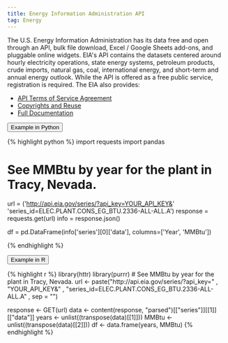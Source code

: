 ```yaml
---
title: Energy Information Administration API
tag: Energy
---
```


The U.S. Energy Information Administration has its data free and open through an API, bulk file download, Excel / Google Sheets add-ons, and pluggable online widgets. EIA's API contains the datasets centered around hourly electricity operations, state energy systems, petroleum products, crude imports, natural gas, coal, international energy, and short-term and annual energy outlook. While the API is offered as a free public service, registration is required. The EIA also provides: 
- [API Terms of Service Agreement](https://www.eia.gov/opendata/register.cfm#terms_of_service)
- [Copyrights and Reuse](https://www.eia.gov/about/copyrights_reuse.cfm)
- [Full Documentation](https://www.eia.gov/opendata/commands.php)

<button data-toggle="collapse" data-target="#energy-python" type="button" class="btn btn-secondary btn-lg btn-block">Example in Python</button>
<div id="energy-python" class="collapse">
{% highlight python %}
import requests
import pandas

# See MMBtu by year for the plant in Tracy, Nevada.
url = ('http://api.eia.gov/series/?api_key=YOUR_API_KEY&'
       'series_id=ELEC.PLANT.CONS_EG_BTU.2336-ALL-ALL.A')
response = requests.get(url)
info = response.json()

df = pd.DataFrame(info['series'][0]['data'], columns=['Year', 'MMBtu'])

{% endhighlight %}
</div>

<button data-toggle="collapse" data-target="#energy-r" type="button" class="btn btn-secondary btn-lg btn-block">Example in R</button>
<div id="energy-r" class="collapse">
{% highlight r %}
library(httr)
library(purrr)
# See MMBtu by year for the plant in Tracy, Nevada.
url <- paste("http://api.eia.gov/series/?api_key="
            , "YOUR_API_KEY&"
            , "series_id=ELEC.PLANT.CONS_EG_BTU.2336-ALL-ALL.A"
            , sep = "")

response <- GET(url)
data <- content(response, "parsed")[["series"]][[1]][["data"]]
years <- unlist((transpose(data)[[1]]))
MMBtu <- unlist((transpose(data)[[2]]))
df <- data.frame(years, MMBtu)
{% endhighlight %}
</div>
